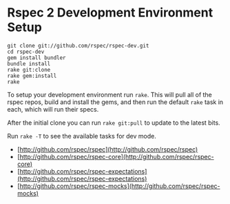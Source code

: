 # Rspec 2 Development Environment Setup


    git clone git://github.com/rspec/rspec-dev.git
    cd rspec-dev
    gem install bundler
    bundle install
    rake git:clone
    rake gem:install
    rake

To setup your development environment run `rake`. This will pull all of the
rspec repos, build and install the gems, and then run the default `rake` task
in each, which will run their specs.

After the initial clone you can run `rake git:pull` to update to the latest bits.

Run `rake -T` to see the available tasks for dev mode.

* [http://github.com/rspec/rspec](http://github.com/rspec/rspec)
* [http://github.com/rspec/rspec-core](http://github.com/rspec/rspec-core)
* [http://github.com/rspec/rspec-expectations](http://github.com/rspec/rspec-expectations)
* [http://github.com/rspec/rspec-mocks](http://github.com/rspec/rspec-mocks)

